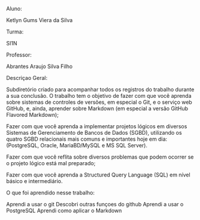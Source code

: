 Aluno:

Ketlyn Gums Viera da Silva

Turma:

SI1N 

Professor:

Abrantes Araujo Silva Filho

Descriçao Geral:

Subdiretório criado para acompanhar todos os registros do trabalho durante a sua conclusão. O trabalho tem o objetivo de fazer com que você aprenda sobre sistemas de controles de versões, em especial o Git, e o serviço web GitHub, e, ainda, aprender sobre Markdown (em especial a versão GitHub Flavored Markdown);

Fazer com que você aprenda a implementar projetos lógicos em diversos Sistemas de Gerenciamento de Bancos de Dados (SGBD), utilizando os quatro SGBD relacionais mais comuns e importantes hoje em dia: (PostgreSQL, Oracle, MariaBD/MySQL e MS SQL Server).

Fazer com que você reflita sobre diversos problemas que podem ocorrer se o projeto lógico está mal preparado;

Fazer com que você aprenda a Structured Query Language (SQL) em nível básico e intermediário.

O que foi aprendido nesse trabalho:

Aprendi a usar o git Descobri outras funçoes do github Aprendi a usar o PostgreSQL Aprendi como aplicar o Markdown



